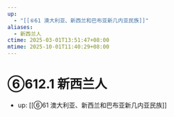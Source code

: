 ```yaml
---
up:
  - "[[⑥61 澳大利亚、新西兰和巴布亚新几内亚民族]]"
aliases:
  - 新西兰人
ctime: 2025-03-01T13:51:47+08:00
mtime: 2025-10-01T11:40:29+08:00
---
```


# ⑥612.1 新西兰人

- up: [[⑥61 澳大利亚、新西兰和巴布亚新几内亚民族]]
